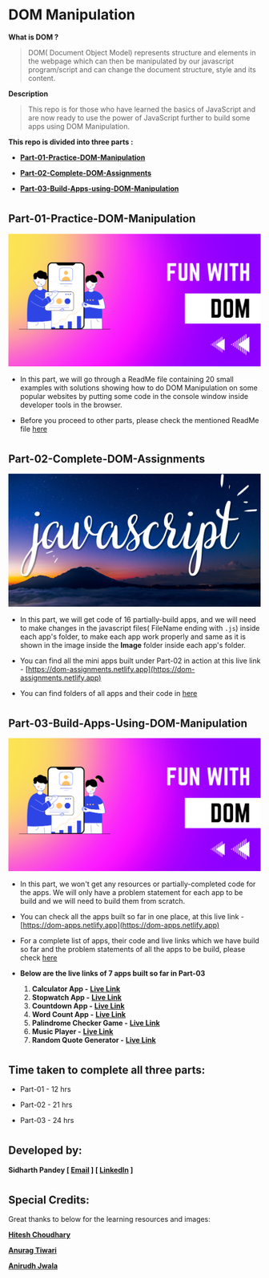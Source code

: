 # DOM Manipulation

**What is DOM ?** 

> DOM( Document Object Model) represents structure and elements in the webpage which can then be manipulated by our javascript program/script and can change the document structure, style and its content.

**Description**

> This repo is for those who have learned the basics of JavaScript and are now ready to use the power of JavaScript further to build some apps using DOM Manipulation.

**This repo is divided into three parts :**

- [**Part-01-Practice-DOM-Manipulation**](https://github.com/SidP919/FS-JS-WD-B-DOM-Manipulation#part-01-practice-dom-manipulation)

- [**Part-02-Complete-DOM-Assignments**](https://github.com/SidP919/FS-JS-WD-B-DOM-Manipulation#part-02-complete-dom-assignments)

- [**Part-03-Build-Apps-using-DOM-Manipulation**](https://github.com/SidP919/FS-JS-WD-B-DOM-Manipulation#part-03-build-apps-using-dom-manipulation)

#

## Part-01-Practice-DOM-Manipulation

![Part-01](./Part-01-Practice-DOM-Manipulation/thumbnail.png)

- In this part, we will go through a ReadMe file containing 20 small examples with solutions showing how to do DOM Manipulation on some popular websites by putting some code in the console window inside developer tools in the browser. 

- Before you proceed to other parts, please check the mentioned ReadMe file [here](https://github.com/SidP919/FS-JS-WD-B-DOM-Manipulation/tree/Main/Part-01-Practice-DOM-Manipulation#javascript.md)

#

## Part-02-Complete-DOM-Assignments

![Part-02](./Part-02-Complete-DOM-Assignments/thumbnail.png)

- In this part, we will get code of 16 partially-build apps, and we will need to make changes in the javascript files( FileName ending with `.js`) inside each app's folder, to make each app work properly and same as it is shown in the image inside the **Image** folder inside each app's folder.

- You can find all the mini apps built under Part-02 in action at this live link - [https://dom-assignments.netlify.app](https://dom-assignments.netlify.app)

- You can find folders of all apps and their code in [here](https://github.com/SidP919/FS-JS-WD-B-DOM-Manipulation/tree/Main/Part-02-Complete-DOM-Assignments)

#

## Part-03-Build-Apps-Using-DOM-Manipulation
![Part-03](./Part-03-Build-Apps-Using-DOM-Manipulation/thumbnail.png)
- In this part, we won't get any resources or partially-completed code for the apps. We will only have a problem statement for each app to be build and we will need to build them from scratch.

- You can check all the apps built so far in one place, at this live link - [https://dom-apps.netlify.app](https://dom-apps.netlify.app)

- For a complete list of apps, their code and live links which we have build so far and the problem statements of all the apps to be build, please check [here](https://github.com/SidP919/FS-JS-WD-B-DOM-Manipulation/tree/Main/Part-03-Build-Apps-Using-DOM-Manipulation)

- **Below are the live links of 7 apps built so far in Part-03**
    1. **Calculator App -** **[Live Link](https://dom-apps.netlify.app/01-calculator/)**
    2. **Stopwatch App -** **[Live Link](https://dom-apps.netlify.app/02-stopwatch/)**
    3. **Countdown App -** **[Live Link](https://dom-apps.netlify.app/03-Countdown/)**
    4. **Word Count App -** **[Live Link](https://dom-apps.netlify.app/04-WordCount/)**
    5. **Palindrome Checker Game -** **[Live Link](https://dom-apps.netlify.app/05-Palindrome-Checker/)**
    6. **Music Player -** **[Live Link](https://dom-apps.netlify.app/06-MusicPlayer/)**
    7. **Random Quote Generator -** **[Live Link](https://dom-apps.netlify.app/07-Random-Quote-Generator/)**

#

## Time taken to complete all three parts:
- Part-01 - 12 hrs

- Part-02 - 21 hrs

- Part-03 - 24 hrs

#

## Developed by:

**Sidharth Pandey [ [Email](mailto:sidp0008@gmail.com) ] [ [LinkedIn](https://www.linkedin.com/in/sidp919) ]**

#

## Special Credits: 

Great thanks to below for the learning resources and images:

**[Hitesh Choudhary](https://www.linkedin.com/in/hiteshchoudhary)**

**[Anurag Tiwari](https://www.linkedin.com/in/anuragtiwarime)**

**[Anirudh Jwala](https://www.linkedin.com/in/anirudh-jwala)**
#
